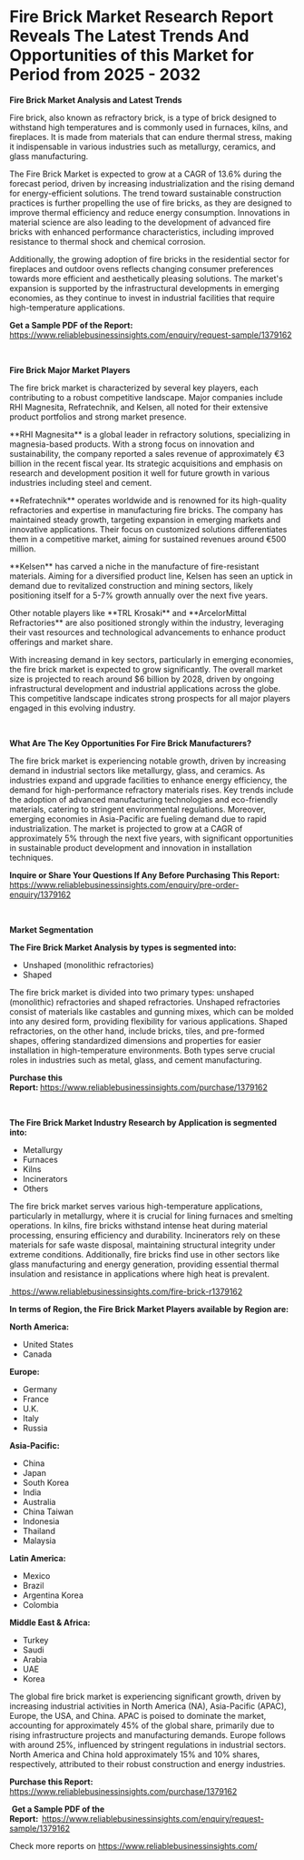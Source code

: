 <p><h1>Fire Brick Market Research Report Reveals The Latest Trends And Opportunities of this Market for Period from 2025 - 2032</h1></p><p><strong>Fire Brick Market Analysis and Latest Trends</strong></p>
<p><p>Fire brick, also known as refractory brick, is a type of brick designed to withstand high temperatures and is commonly used in furnaces, kilns, and fireplaces. It is made from materials that can endure thermal stress, making it indispensable in various industries such as metallurgy, ceramics, and glass manufacturing.</p><p>The Fire Brick Market is expected to grow at a CAGR of 13.6% during the forecast period, driven by increasing industrialization and the rising demand for energy-efficient solutions. The trend toward sustainable construction practices is further propelling the use of fire bricks, as they are designed to improve thermal efficiency and reduce energy consumption. Innovations in material science are also leading to the development of advanced fire bricks with enhanced performance characteristics, including improved resistance to thermal shock and chemical corrosion. </p><p>Additionally, the growing adoption of fire bricks in the residential sector for fireplaces and outdoor ovens reflects changing consumer preferences towards more efficient and aesthetically pleasing solutions. The market's expansion is supported by the infrastructural developments in emerging economies, as they continue to invest in industrial facilities that require high-temperature applications.</p></p>
<p><strong>Get a Sample PDF of the Report:&nbsp;</strong> <a href="https://www.reliablebusinessinsights.com/enquiry/request-sample/1379162?utm_campaign=3366&utm_medium=2&utm_source=Github&utm_content=ia&utm_term=31032025&utm_id=fire-brick">https://www.reliablebusinessinsights.com/enquiry/request-sample/1379162</a></p>
<p>&nbsp;</p>
<p><strong>Fire Brick Major Market Players</strong></p>
<p><p>The fire brick market is characterized by several key players, each contributing to a robust competitive landscape. Major companies include RHI Magnesita, Refratechnik, and Kelsen, all noted for their extensive product portfolios and strong market presence.</p><p>**RHI Magnesita** is a global leader in refractory solutions, specializing in magnesia-based products. With a strong focus on innovation and sustainability, the company reported a sales revenue of approximately €3 billion in the recent fiscal year. Its strategic acquisitions and emphasis on research and development position it well for future growth in various industries including steel and cement.</p><p>**Refratechnik** operates worldwide and is renowned for its high-quality refractories and expertise in manufacturing fire bricks. The company has maintained steady growth, targeting expansion in emerging markets and innovative applications. Their focus on customized solutions differentiates them in a competitive market, aiming for sustained revenues around €500 million.</p><p>**Kelsen** has carved a niche in the manufacture of fire-resistant materials. Aiming for a diversified product line, Kelsen has seen an uptick in demand due to revitalized construction and mining sectors, likely positioning itself for a 5-7% growth annually over the next five years.</p><p>Other notable players like **TRL Krosaki** and **ArcelorMittal Refractories** are also positioned strongly within the industry, leveraging their vast resources and technological advancements to enhance product offerings and market share. </p><p>With increasing demand in key sectors, particularly in emerging economies, the fire brick market is expected to grow significantly. The overall market size is projected to reach around $6 billion by 2028, driven by ongoing infrastructural development and industrial applications across the globe. This competitive landscape indicates strong prospects for all major players engaged in this evolving industry.</p></p>
<p>&nbsp;</p>
<p><strong>What Are The Key Opportunities For Fire Brick Manufacturers?</strong></p>
<p><p>The fire brick market is experiencing notable growth, driven by increasing demand in industrial sectors like metallurgy, glass, and ceramics. As industries expand and upgrade facilities to enhance energy efficiency, the demand for high-performance refractory materials rises. Key trends include the adoption of advanced manufacturing technologies and eco-friendly materials, catering to stringent environmental regulations. Moreover, emerging economies in Asia-Pacific are fueling demand due to rapid industrialization. The market is projected to grow at a CAGR of approximately 5% through the next five years, with significant opportunities in sustainable product development and innovation in installation techniques.</p></p>
<p><strong>Inquire or Share Your Questions If Any Before Purchasing This Report:</strong> <a href="https://www.reliablebusinessinsights.com/enquiry/pre-order-enquiry/1379162?utm_campaign=3366&utm_medium=2&utm_source=Github&utm_content=ia&utm_term=31032025&utm_id=fire-brick">https://www.reliablebusinessinsights.com/enquiry/pre-order-enquiry/1379162</a></p>
<p>&nbsp;</p>
<p><strong>Market Segmentation</strong></p>
<p><strong>The Fire Brick Market Analysis by types is segmented into:</strong></p>
<p><ul><li>Unshaped (monolithic refractories)</li><li>Shaped</li></ul></p>
<p><p>The fire brick market is divided into two primary types: unshaped (monolithic) refractories and shaped refractories. Unshaped refractories consist of materials like castables and gunning mixes, which can be molded into any desired form, providing flexibility for various applications. Shaped refractories, on the other hand, include bricks, tiles, and pre-formed shapes, offering standardized dimensions and properties for easier installation in high-temperature environments. Both types serve crucial roles in industries such as metal, glass, and cement manufacturing.</p></p>
<p><strong>Purchase this Report:&nbsp;</strong><a href="https://www.reliablebusinessinsights.com/purchase/1379162?utm_campaign=3366&utm_medium=2&utm_source=Github&utm_content=ia&utm_term=31032025&utm_id=fire-brick">https://www.reliablebusinessinsights.com/purchase/1379162</a></p>
<p>&nbsp;</p>
<p><strong>The Fire Brick Market Industry Research by Application is segmented into:</strong></p>
<p><ul><li>Metallurgy</li><li>Furnaces</li><li>Kilns</li><li>Incinerators</li><li>Others</li></ul></p>
<p><p>The fire brick market serves various high-temperature applications, particularly in metallurgy, where it is crucial for lining furnaces and smelting operations. In kilns, fire bricks withstand intense heat during material processing, ensuring efficiency and durability. Incinerators rely on these materials for safe waste disposal, maintaining structural integrity under extreme conditions. Additionally, fire bricks find use in other sectors like glass manufacturing and energy generation, providing essential thermal insulation and resistance in applications where high heat is prevalent.</p></p>
<p><a href="https://www.reliablebusinessinsights.com/fire-brick-r1379162?utm_campaign=3366&utm_medium=2&utm_source=Github&utm_content=ia&utm_term=31032025&utm_id=fire-brick">&nbsp;https://www.reliablebusinessinsights.com/fire-brick-r1379162</a></p>
<p><strong>In terms of Region, the Fire Brick Market Players available by Region are:</strong></p>
<p>
    <p> <strong> North America: </strong>
        <ul>
            <li>United States</li>
            <li>Canada</li>
        </ul>
        </p> 
    <p> <strong> Europe: </strong>
        <ul>
            <li>Germany</li>
            <li>France</li>
            <li>U.K.</li>
            <li>Italy</li>
            <li>Russia</li>
        </ul>
        </p> 
    <p> <strong> Asia-Pacific: </strong>
        <ul>
            <li>China</li>
            <li>Japan</li>
            <li>South Korea</li>
            <li>India</li>
            <li>Australia</li>
            <li>China Taiwan</li>
            <li>Indonesia</li>
            <li>Thailand</li>
            <li>Malaysia</li>
        </ul>
        </p> 
    <p> <strong> Latin America: </strong>
        <ul>
            <li>Mexico</li>
            <li>Brazil</li>
            <li>Argentina Korea</li>
            <li>Colombia</li>
        </ul>
        </p> 
    <p> <strong> Middle East & Africa: </strong>
        <ul>
            <li>Turkey</li>
            <li>Saudi</li>
            <li>Arabia</li>
            <li>UAE</li>
            <li>Korea</li>
        </ul>
    </p>
    </p>
<p><p>The global fire brick market is experiencing significant growth, driven by increasing industrial activities in North America (NA), Asia-Pacific (APAC), Europe, the USA, and China. APAC is poised to dominate the market, accounting for approximately 45% of the global share, primarily due to rising infrastructure projects and manufacturing demands. Europe follows with around 25%, influenced by stringent regulations in industrial sectors. North America and China hold approximately 15% and 10% shares, respectively, attributed to their robust construction and energy industries.</p></p>
<p><strong>Purchase this Report: </strong><a href="https://www.reliablebusinessinsights.com/purchase/1379162?utm_campaign=3366&utm_medium=2&utm_source=Github&utm_content=ia&utm_term=31032025&utm_id=fire-brick">https://www.reliablebusinessinsights.com/purchase/1379162</a></p>
<p>&nbsp;<strong>Get a Sample PDF of the Report:&nbsp;&nbsp;</strong><a href="https://www.reliablebusinessinsights.com/enquiry/request-sample/1379162?utm_campaign=3366&utm_medium=2&utm_source=Github&utm_content=ia&utm_term=31032025&utm_id=fire-brick">https://www.reliablebusinessinsights.com/enquiry/request-sample/1379162</a></p>
<p><strong></strong></p>
<p>Check more reports on <a href="https://www.reliablebusinessinsights.com/?utm_campaign=3366&utm_medium=2&utm_source=Github&utm_content=ia&utm_term=31032025&utm_id=fire-brick">https://www.reliablebusinessinsights.com/</a></p>